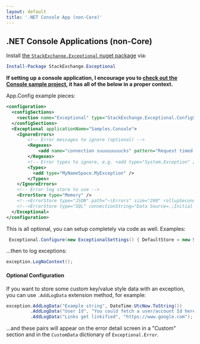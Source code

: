 ```yaml
---
layout: default
title: '.NET Console App (non-Core)'
---
```

## .NET Console Applications (non-Core)

Install [the `StackExchange.Exceptional` nuget package](https://www.nuget.org/packages/StackExchange.Exceptional) via:

```powershell
Install-Package StackExchange.Exceptional
```

**If setting up a console application, I encourage you to [check out the Console sample project](https://github.com/NickCraver/StackExchange.Exceptional/tree/main/samples/Samples.Console), it has all of the below in a proper context.**


App.Config example pieces:

```xml
<configuration>
  <configSections>
    <section name="Exceptional" type="StackExchange.Exceptional.ConfigSettings, StackExchange.Exceptional"/>
  </configSections>
  <Exceptional applicationName="Samples.Console">
    <IgnoreErrors>
        <!-- Error messages to ignore (optional) -->
        <Regexes>
            <add name="connection suuuuuuuucks" pattern="Request timed out\.$" />
        </Regexes>
        <!-- Error types to ignore, e.g. <add type="System.Exception" /> or -->
        <Types>
          <add type="MyNameSpace.MyException" />
        </Types>
    </IgnoreErrors>
    <!-- Error log store to use -->
    <ErrorStore type="Memory" />
    <!--<ErrorStore type="JSON" path="~\Errors" size="200" rollupSeconds="300" />-->
    <!--<ErrorStore type="SQL" connectionString="Data Source=.;Initial Catalog=Exceptions;Uid=Exceptions;Pwd=iloveerrors" />-->
  </Exceptional>
</configuration>
```

This is all optional, you can setup completely via code as well.  Examples:

```c#
 Exceptional.Configure(new ExceptionalSettings() { DefaultStore = new SQLErrorStore(_connectionString,"My Application") });
```

...then to log exceptions:

```c#
exception.LogNoContext();
```

#### Optional Configuration


If you want to store some custom key/value style data with an exception, you can use `.AddLogData` extension method, for example:

```c#
exception.AddLogData("Example string", DateTime.UtcNow.ToString())
         .AddLogData("User Id", "You could fetch a user/account Id here, etc.")
         .AddLogData("Links get linkified", "https://www.google.com");
```
...and these pairs will appear on the error detail screen in a "Custom" section and in the `CustomData` dictionary of `Exceptional.Error`.
